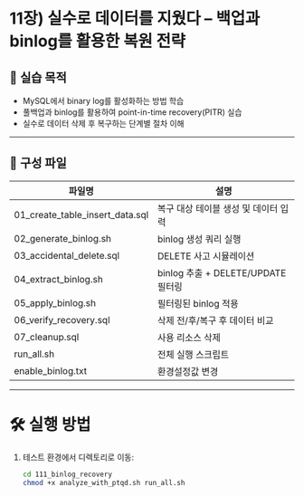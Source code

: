 # 11장) 실수로 데이터를 지웠다 – 백업과 binlog를 활용한 복원 전략

## 📌 실습 목적
- MySQL에서 binary log를 활성화하는 방법 학습
- 풀백업과 binlog를 활용하여 point-in-time recovery(PITR) 실습
- 실수로 데이터 삭제 후 복구하는 단계별 절차 이해


---


## 📂 구성 파일

| 파일명 | 설명 |
|--------|------|
| 01_create_table_insert_data.sql | 복구 대상 테이블 생성 및 데이터 입력 |
| 02_generate_binlog.sh | binlog 생성 쿼리 실행 |
| 03_accidental_delete.sql | DELETE 사고 시뮬레이션 |
| 04_extract_binlog.sh | binlog 추출 + DELETE/UPDATE 필터링 |
| 05_apply_binlog.sh | 필터링된 binlog 적용 |
| 06_verify_recovery.sql | 삭제 전/후/복구 후 데이터 비교 |
| 07_cleanup.sql | 사용 리소스 삭제 |
| run_all.sh | 전체 실행 스크립트 |
| enable_binlog.txt | 환경설정값 변경 |



---


# 🛠️ 실행 방법

1. 테스트 환경에서 디렉토리로 이동:
   ```bash
   cd 111_binlog_recovery
   chmod +x analyze_with_ptqd.sh run_all.sh

